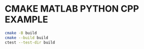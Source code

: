 # CMAKE MATLAB PYTHON CPP EXAMPLE



```bash
cmake -B build
cmake --build build
ctest --test-dir build
``` 